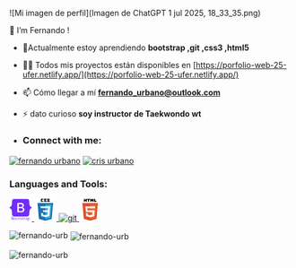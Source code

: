 ![Mi imagen de perfil](Imagen de ChatGPT 1 jul 2025, 18_33_35.png)


 
 👋 I’m Fernando !
 <br>



  
 - 🌱Actualmente estoy aprendiendo **bootstrap ,git ,css3 ,html5**

 - 👨‍💻 Todos mis proyectos están disponibles en [https://porfolio-web-25-ufer.netlify.app/](https://porfolio-web-25-ufer.netlify.app/)

- 📫 Cómo llegar a mí **fernando_urbano@outlook.com**

- ⚡ dato curioso **soy instructor de Taekwondo wt**

- <h3 align="left">Connect with me:</h3>
<p align="left">
<a href="https://linkedin.com/in/fernando urbano" target="blank"><img align="center" src="https://raw.githubusercontent.com/rahuldkjain/github-profile-readme-generator/master/src/images/icons/Social/linked-in-alt.svg" alt="fernando urbano" height="30" width="40" /></a>
<a href="https://fb.com/cris urbano" target="blank"><img align="center" src="https://raw.githubusercontent.com/rahuldkjain/github-profile-readme-generator/master/src/images/icons/Social/facebook.svg" alt="cris urbano" height="30" width="40" /></a>
</p>

<h3 align="left">Languages and Tools:</h3>
<p align="left"> <a href="https://getbootstrap.com" target="_blank" rel="noreferrer"> <img src="https://raw.githubusercontent.com/devicons/devicon/master/icons/bootstrap/bootstrap-plain-wordmark.svg" alt="bootstrap" width="40" height="40"/> </a> <a href="https://www.w3schools.com/css/" target="_blank" rel="noreferrer"> <img src="https://raw.githubusercontent.com/devicons/devicon/master/icons/css3/css3-original-wordmark.svg" alt="css3" width="40" height="40"/> </a> <a href="https://git-scm.com/" target="_blank" rel="noreferrer"> <img src="https://www.vectorlogo.zone/logos/git-scm/git-scm-icon.svg" alt="git" width="40" height="40"/> </a> <a href="https://www.w3.org/html/" target="_blank" rel="noreferrer"> <img src="https://raw.githubusercontent.com/devicons/devicon/master/icons/html5/html5-original-wordmark.svg" alt="html5" width="40" height="40"/> </a> </p>

<p><img align="left" src="https://github-readme-stats.vercel.app/api/top-langs?username=fernando-urb&show_icons=true&locale=en&layout=compact" alt="fernando-urb" /></p>

<p>&nbsp;<img align="center" src="https://github-readme-stats.vercel.app/api?username=fernando-urb&show_icons=true&locale=en" alt="fernando-urb" /></p>

<p><img align="center" src="https://github-readme-streak-stats.herokuapp.com/?user=fernando-urb&" alt="fernando-urb" /></p>

